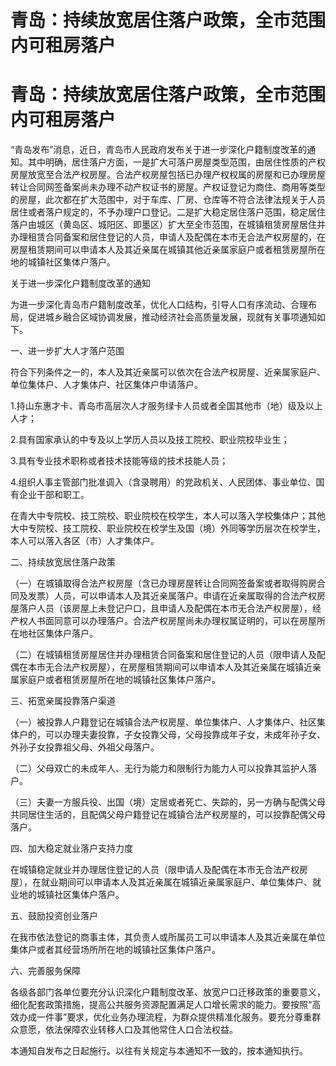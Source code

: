 # 青岛：持续放宽居住落户政策，全市范围内可租房落户

# 青岛：持续放宽居住落户政策，全市范围内可租房落户

“青岛发布”消息，近日，青岛市人民政府发布关于进一步深化户籍制度改革的通知。其中明确，居住落户方面，一是扩大可落户房屋类型范围，由居住性质的产权房屋放宽至合法产权房屋。合法产权房屋包括已办理产权权属的房屋和已办理房屋转让合同网签备案尚未办理不动产权证书的房屋。产权证登记为商住、商用等类型的房屋，此次都在扩大范围中，对于车库、厂房、仓库等不符合法律法规关于人员居住或者落户规定的，不予办理户口登记。二是扩大稳定居住落户范围，稳定居住落户由城区（黄岛区、城阳区、即墨区）扩大至全市范围，在城镇租赁房屋居住并办理租赁合同备案和居住登记的人员，申请人及配偶在本市无合法产权房屋的，在房屋租赁期间可以申请本人及其近亲属在城镇其他近亲属家庭户或者租赁房屋所在地的城镇社区集体户落户。

关于进一步深化户籍制度改革的通知

为进一步深化青岛市户籍制度改革，优化人口结构，引导人口有序流动、合理布局，促进城乡融合区域协调发展，推动经济社会高质量发展，现就有关事项通知如下。

一、进一步扩大人才落户范围

符合下列条件之一的，本人及其近亲属可以依次在合法产权房屋、近亲属家庭户、单位集体户、人才集体户、社区集体户申请落户。

1.持山东惠才卡、青岛市高层次人才服务绿卡人员或者全国其他市（地）级及以上人才；

2.具有国家承认的中专及以上学历人员以及技工院校、职业院校毕业生；

3.具有专业技术职称或者技术技能等级的技术技能人员；

4.组织人事主管部门批准调入（含录聘用）的党政机关、人民团体、事业单位、国有企业干部和职工。

在青大中专院校、技工院校、职业院校在校学生，本人可以落入学校集体户；其他大中专院校、技工院校、职业院校在校学生及国（境）外同等学历层次在校学生，本人可以落入各区（市）人才集体户。

二、持续放宽居住落户政策

（一）在城镇取得合法产权房屋（含已办理房屋转让合同网签备案或者取得购房合同及发票）人员，可以申请本人及其近亲属落户。申请在近亲属取得的合法产权房屋落户人员（该房屋上未登记户口，且申请人及配偶在本市无合法产权房屋），经产权人书面同意可以办理落户。合法产权房屋尚未办理权属证明的，可以在房屋所在地社区集体户落户。

（二）在城镇租赁房屋居住并办理租赁合同备案和居住登记的人员（限申请人及配偶在本市无合法产权房屋），在房屋租赁期间可以申请本人及其近亲属在城镇近亲属家庭户或者租赁房屋所在地的城镇社区集体户落户。

三、拓宽亲属投靠落户渠道

（一）被投靠人户籍登记在城镇合法产权房屋、单位集体户、人才集体户、社区集体户的，可以办理夫妻投靠，子女投靠父母，父母投靠成年子女，未成年孙子女、外孙子女投靠祖父母、外祖父母落户。

（二）父母双亡的未成年人、无行为能力和限制行为能力人可以投靠其监护人落户。

（三）夫妻一方服兵役、出国（境）定居或者死亡、失踪的，另一方确与配偶父母共同居住生活的，且配偶父母户籍登记在城镇合法产权房屋的，可以投靠配偶父母落户。

四、加大稳定就业落户支持力度

在城镇稳定就业并办理居住登记的人员（限申请人及配偶在本市无合法产权房屋），在就业期间可以申请本人及其近亲属在城镇近亲属家庭户、单位集体户、就业地的城镇社区集体户落户。

五、鼓励投资创业落户

在我市依法登记的商事主体，其负责人或所属员工可以申请本人及其近亲属在单位集体户或者其经营场所所在地的城镇社区集体户落户。

六、完善服务保障

各级各部门各单位要充分认识深化户籍制度改革、放宽户口迁移政策的重要意义，细化配套政策措施，提高公共服务资源配置满足人口增长需求的能力。要按照“高效办成一件事”要求，优化业务办理流程，为群众提供精准化服务。要充分尊重群众意愿，依法保障农业转移人口及其他常住人口合法权益。

本通知自发布之日起施行。以往有关规定与本通知不一致的，按本通知执行。

